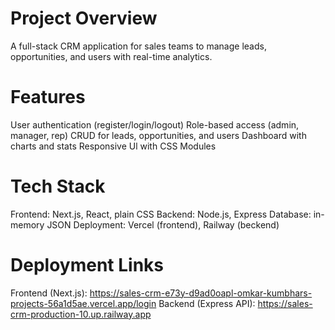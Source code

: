 # Project Overview
A full-stack CRM application for sales teams to manage leads, opportunities, and users with real-time analytics.

# Features

User authentication (register/login/logout)
Role-based access (admin, manager, rep)
CRUD for leads, opportunities, and users
Dashboard with charts and stats
Responsive Ul with CSS Modules

# Tech Stack

Frontend: Next.js, React, plain CSS
Backend: Node.js, Express
Database: in-memory JSON
Deployment: Vercel (frontend), Railway (beckend)

# Deployment Links

Frontend (Next.js): https://sales-crm-e73y-d9ad0oapl-omkar-kumbhars-projects-56a1d5ae.vercel.app/login
Backend (Express API): https://sales-crm-production-10.up.railway.app
